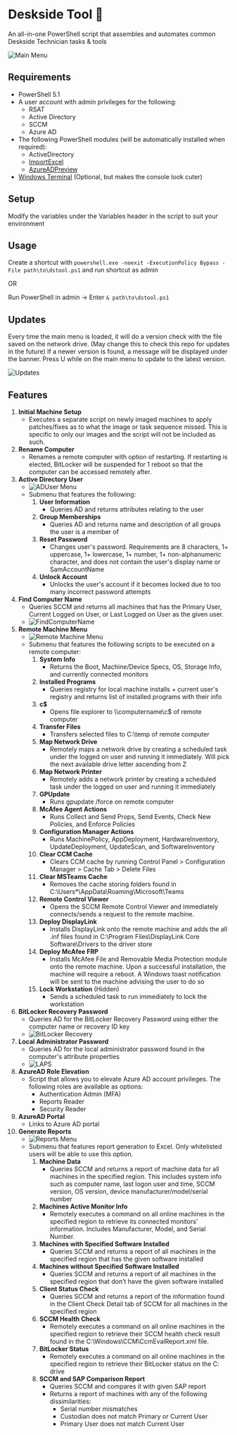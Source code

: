 
# Deskside Tool 🔧

An all-in-one PowerShell script that assembles and automates common Deskside Technician tasks & tools

![Main Menu](./screenshots/mainmenu.png)

## Requirements

- PowerShell 5.1
- A user account with admin privileges for the following:
    - RSAT
    - Active Directory
    - SCCM
    - Azure AD
- The following PowerShell modules (will be automatically installed when required):
    - ActiveDirectory
    - [ImportExcel](https://www.powershellgallery.com/packages/ImportExcel)
    - [AzureADPreview](https://www.powershellgallery.com/packages/AzureADPreview)
- [Windows Terminal](https://apps.microsoft.com/store/detail/windows-terminal/9N0DX20HK701) (Optional, but makes the console look cuter)


## Setup
Modify the variables under the Variables header in the script to suit your environment


## Usage

Create a shortcut with `powershell.exe -noexit -ExecutionPolicy Bypass -File path\to\dstool.ps1` and run shortcut as admin

OR

Run PowerShell in admin -> Enter `& path\to\dstool.ps1`


## Updates

Every time the main menu is loaded, it will do a version check with the file saved on the network drive. (May change this to check this repo for updates in the future) If a newer version is found, a message will be displayed under the banner. Press U while on the main menu to update to the latest version.

![Updates](./screenshots/update.png)


## Features

1. **Initial Machine Setup**
    - Executes a separate script on newly imaged machines to apply patches/fixes as to what the image or task sequence missed. This is specific to only our images and the script will not be included as such.
2. **Rename Computer**
    - Renames a remote computer with option of restarting. If restarting is elected, BitLocker will be suspended for 1 reboot so that the computer can be accessed remotely after.
3. **Active Directory User**
    - ![ADUser Menu](./screenshots/adusermenu.png)
    - Submenu that features the following:
        1. **User Information**
            - Queries AD and returns attributes relating to the user
        2. **Group Memberships**
            - Queries AD and returns name and description of all groups the user is a member of
        3. **Reset Password**
            - Changes user's password. Requirements are 8 characters, 1+ uppercase, 1+ lowercase, 1+ number, 1+ non-alphanumeric character, and does not contain the user's display name or SamAccountName
        4. **Unlock Account**
            - Unlocks the user's account if it becomes locked due to too many incorrect password attempts
4. **Find Computer Name**
    - Queries SCCM and returns all machines that has the Primary User, Current Logged on User, or Last Logged on User as the given user.
    - ![FindComputerName](./screenshots/findcomputername.png)
5. **Remote Machine Menu**
    - ![Remote Machine Menu](./screenshots/remotemachinemenu.png)
    - Submenu that features the following scripts to be executed on a remote computer:
        1. **System Info**
            - Returns the Boot, Machine/Device Specs, OS, Storage Info, and currently connected monitors 
        2. **Installed Programs**
            -  Queries registry for local machine installs + current user's registry and returns list of installed programs with their info
        3. **c$**
            -  Opens file explorer to \\\\computername\c$ of remote computer
        4. **Transfer Files**
            -  Transfers selected files to C:\temp of remote computer
        5. **Map Network Drive**
            - Remotely maps a network drive by creating a scheduled task under the logged on user and running it immediately. Will pick the next available drive letter ascending from Z
        6. **Map Network Printer**
            -  Remotely adds a network printer by creating a scheduled task under the logged on user and running it immediately
        7. **GPUpdate**
            - Runs gpupdate /force on remote computer
        8. **McAfee Agent Actions**
            - Runs Collect and Send Props, Send Events, Check New Policies, and Enforce Policies
        9. **Configuration Manager Actions**
            - Runs MachinePolicy, AppDeployment, HardwareInventory, UpdateDeployment, UpdateScan, and SoftwareInventory
        10. **Clear CCM Cache**
            - Clears CCM cache by running Control Panel > Configuration Manager > Cache Tab > Delete Files
        11. **Clear MSTeams Cache**
            - Removes the cache storing folders found in C:\Users\*\AppData\Roaming\Microsoft\Teams
        12. **Remote Control Viewer**
            - Opens the SCCM Remote Control Viewer and immediately connects/sends a request to the remote machine.
        13. **Deploy DisplayLink**
            - Installs DisplayLink onto the remote machine and adds the all .inf files found in C:\Program Files\DisplayLink Core Software\Drivers to the driver store
        14. **Deploy McAfee FRP**
            - Installs McAfee File and Removable Media Protection module onto the remote machine. Upon a successful installation, the machine will require a reboot. A Windows toast notification will be sent to the machine advising the user to do so
        15. **Lock Workstation** (Hidden)
            - Sends a scheduled task to run immediately to lock the workstation
6. **BitLocker Recovery Password**
    - Queries AD for the BitLocker Recovery Password using either the computer name or recovery ID key
    - ![BitLocker Recovery](./screenshots/bitlocker.png)
7. **Local Administrator Password**
    - Queries AD for the local administrator password found in the computer's attribute properties
    - ![LAPS](./screenshots/laps.png)
8. **AzureAD Role Elevation**
    - Script that allows you to elevate Azure AD account privileges. The following roles are available as options:
      - Authentication Admin (MFA)
      - Reports Reader
      - Security Reader
9. **AzureAD Portal**
    - Links to Azure AD portal
0. **Generate Reports**
    - ![Reports Menu](./screenshots/reportsmenu.png)
    - Submenu that features report generation to Excel. Only whitelisted users will be able to use this option.
        1. **Machine Data**
            - Queries SCCM and returns a report of machine data for all machines in the specified region. This includes system info such as computer name, last logon user and time, SCCM version, OS version, device manufacturer/model/serial number
        2. **Machines Active Monitor Info**
            - Remotely executes a command on all online machines in the specified region to retrieve its connected monitors' information. Includes Manufacturer, Model, and Serial Number.
        3. **Machines with Specified Software Installed**
         	- Queries SCCM and returns a report of all machines in the specified region that has the given software installed
        4. **Machines without Specified Software Installed**
            - Queries SCCM and returns a report of all machines in the specified region that don’t have the given software installed
        5. **Client Status Check**
            - Queries SCCM and returns a report of the information found in the Client Check Detail tab of SCCM for all machines in the specified region
        6. **SCCM Health Check**
            - Remotely executes a command on all online machines in the specified region to retrieve their SCCM health check result found in the C:\Windows\CCM\CcmEvalReport.xml file. 
        7. **BitLocker Status**
            - Remotely executes a command on all online machines in the specified region to retrieve their BitLocker status on the C: drive
        8. **SCCM and SAP Comparison Report**
            - Queries SCCM and compares it with given SAP report
            - Returns a report of machines with any of the following dissimilarities:
                - Serial number mismatches
                - Custodian does not match Primary or Current User
                - Primary User does not match Current User
        
